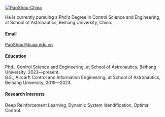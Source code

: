 

[![PaoShou-China](https://img.shields.io/badge/PaoShou_China-github-blue?logo=github)](https://github.com/PaoShou-China)

He is currently pursuing a Phd's Degree in Control Science and Engineering, at School of Astronautics, Beihang University, China.

#### Email
PaoShou@buaa.edu.cn

#### Education
Phd.,  Control Science and Engineering, at School of Astronautics, Beihang University, 2023—present.\
B.E., Aircarft Control and Information Engineering, at School of Astronautics, Beihang University, 2019—2023.

#### Research Interests
Deep Reinforcement Learning, Dynamic System Idendification, Optimal Control.

